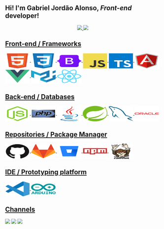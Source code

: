 ## Hi! I'm Gabriel Jordão Alonso, *Front-end* developer!
<div align="center">
  <a href="https://github.com/GabrielAlonso">
  <img height="160em"  src="https://github-readme-stats.vercel.app/api?username=GabrielAlonso&show_icons=false&theme=dark&include_all_commits=true&count_private=true&border_radius=0"/>
  <img height="160em" src="https://github-readme-stats.vercel.app/api/top-langs/?username=GabrielAlonso&layout=compact&langs_count=7&theme=dark&border_radius=0"/>
</div>
<div style="display: inline_block">
  <h2>Front-end / Frameworks</h2>
  <img align="center" alt="HTML" height="50" width="80" src="https://raw.githubusercontent.com/devicons/devicon/master/icons/html5/html5-original.svg">
  <img align="center" alt="CSS" height="50" width="80" src="https://raw.githubusercontent.com/devicons/devicon/master/icons/css3/css3-original.svg">
  <img align="center" alt="Bootstrap" height="50" width="80" src="https://raw.githubusercontent.com/devicons/devicon/master/icons/bootstrap/bootstrap-original.svg">  
  <img align="center" alt="Js" height="50" width="80" src="https://raw.githubusercontent.com/devicons/devicon/master/icons/javascript/javascript-original.svg">
  <img align="center" alt="Ts" height="50" width="80" src="https://raw.githubusercontent.com/devicons/devicon/master/icons/typescript/typescript-original.svg">
  <img align="center" alt="Angular" height="50" width="80" src="https://raw.githubusercontent.com/devicons/devicon/master/icons/angularjs/angularjs-original.svg">
  <img align="center" alt="VueJs" height="50" width="80" src="https://raw.githubusercontent.com/devicons/devicon/master/icons/vuejs/vuejs-original.svg">
  <img align="center" alt="MaterialUi" height="50" width="80" src="https://raw.githubusercontent.com/devicons/devicon/master/icons/materialui/materialui-original.svg"> 
  <img align="center" alt="React" height="50" width="80" src="https://raw.githubusercontent.com/devicons/devicon/master/icons/react/react-original.svg">
  <h2>Back-end / Databases</h2>
  <img align="center" alt="NodeJs" height="50" width="80" src="https://raw.githubusercontent.com/devicons/devicon/master/icons/nodejs/nodejs-original.svg"> 
  <img align="center" alt="PHP" height="50" width="80" src="https://raw.githubusercontent.com/devicons/devicon/master/icons/php/php-original.svg">  
  <img align="center" alt="Java" height="50" width="80" src="https://raw.githubusercontent.com/devicons/devicon/master/icons/java/java-original.svg">
  <img align="center" alt="Spring" height="50" width="80" src="https://raw.githubusercontent.com/devicons/devicon/master/icons/spring/spring-original.svg"> 
  <img align="center" alt="Mysql" height="50" width="80" src="https://raw.githubusercontent.com/devicons/devicon/master/icons/mysql/mysql-original.svg">
  <img align="center" alt="Oracle" height="50" width="80" src="https://raw.githubusercontent.com/devicons/devicon/master/icons/oracle/oracle-original.svg">  
  <h2>Repositories / Package Manager</h2>
  <img align="center" alt="GitHub" height="50" width="80" src="https://raw.githubusercontent.com/devicons/devicon/master/icons/github/github-original.svg">
  <img align="center" alt="GitLab" height="50" width="80" src="https://raw.githubusercontent.com/devicons/devicon/master/icons/gitlab/gitlab-original.svg">   
  <img align="center" alt="BitBucket" height="50" width="80" src="https://raw.githubusercontent.com/devicons/devicon/master/icons/bitbucket/bitbucket-original.svg">  
  <img align="center" alt="NPM" height="50" width="80" src="https://raw.githubusercontent.com/devicons/devicon/master/icons/npm/npm-original-wordmark.svg">
  <img align="center" alt="Composer" height="50" width="80" src="https://raw.githubusercontent.com/devicons/devicon/master/icons/composer/composer-original.svg"> 
  <h2>IDE / Prototyping platform</h2> 
  <img align="center" alt="VSCode" height="50" width="80" src="https://raw.githubusercontent.com/devicons/devicon/master/icons/vscode/vscode-original.svg"> 
  <img align="center" alt="Arduino" height="50" width="80" src="https://raw.githubusercontent.com/devicons/devicon/master/icons/arduino/arduino-original-wordmark.svg"> 
  <h2>Channels</h2>
  <a href="https://www.youtube.com/channel/UCcIbTKPuccx4qyupOJbS-4A" target="_blank"><img height="40" src="https://img.shields.io/badge/YouTube-FF0000?style=for-the-badge&logo=youtube&logoColor=white" target="_blank"></a>
  <a href = "mailto:gabrieljordaoalonso@gmail.com" target="_blank"><img height="40" src="https://img.shields.io/badge/-Gmail-%23333?style=for-the-badge&logo=gmail&logoColor=white" target="_blank"></a>
  <a href="https://www.linkedin.com/in/gabrieljalonso/" target="_blank"><img height="40" src="https://img.shields.io/badge/-LinkedIn-%230077B5?style=for-the-badge&logo=linkedin&logoColor=white" target="_blank"></a>
</div>
  
  <div style="display: inline_block"><br /></div>
